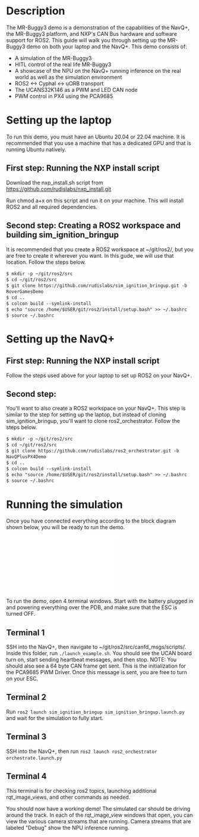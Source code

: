 # Description

The MR-Buggy3 demo is a demonstration of the capabilities of the NavQ+, the MR-Buggy3 platform, and NXP's CAN Bus hardware and software support for ROS2. This guide will walk you through setting up the MR-Buggy3 demo on both your laptop and the NavQ+. This demo consists of:

* A simulation of the MR-Buggy3
* HITL control of the real life MR-Buggy3
* A showcase of the NPU on the NavQ+ running inference on the real world as well as the simulation environment
* ROS2 <-> Cyphal <-> uORB transport
* The UCANS32K146 as a PWM and LED CAN node
* PWM control in PX4 using the PCA9685

# Setting up the laptop

To run this demo, you must have an Ubuntu 20.04 or 22.04 machine. It is recommended that you use a machine that has a dedicated GPU and that is running Ubuntu natively. 

## First step: Running the NXP install script

Download the nxp_install.sh script from https://github.com/rudislabs/nxp_install.git

Run chmod a+x on this script and run it on your machine. This will install ROS2 and all required dependencies.

## Second step: Creating a ROS2 workspace and building sim_ignition_bringup

It is recommended that you create a ROS2 workspace at ~/git/ros2/, but you are free to create it wherever you want. In this gude, we will use that location. Follow the steps below.

```
$ mkdir -p ~/git/ros2/src
$ cd ~/git/ros2/src
$ git clone https://github.com/rudislabs/sim_ignition_bringup.git -b RoverGamesDemo
$ cd ..
$ colcon build --symlink-install
$ echo "source /home/$USER/git/ros2/install/setup.bash" >> ~/.bashrc
$ source ~/.bashrc
```

# Setting up the NavQ+

## First step: Running the NXP install script

Follow the steps used above for your laptop to set up ROS2 on your NavQ+.

## Second step:

You'll want to also create a ROS2 workspace on your NavQ+. This step is similar to the step for setting up the laptop, but instead of cloning sim_ignition_bringup, you'll want to clone ros2_orchestrator. Follow the steps below.

```
$ mkdir -p ~/git/ros2/src
$ cd ~/git/ros2/src
$ git clone https://github.com/rudislabs/ros2_orchestrator.git -b NavQPlusPX4Demo
$ cd ..
$ colcon build --symlink-install
$ echo "source /home/$USER/git/ros2/install/setup.bash" >> ~/.bashrc
$ source ~/.bashrc
```

# Running the simulation

Once you have connected everything according to the block diagram shown below, you will be ready to run the demo.

![](../.gitbook/assets/mr-buggy3-demo-block-diagram.pdf)

To run the demo, open 4 terminal windows. Start with the battery plugged in and powering everything over the PDB, and make sure that the ESC is turned OFF.

## Terminal 1
SSH into the NavQ+, then navigate to ~/git/ros2/src/canfd_msgs/scripts/. Inside this folder, run `./launch_example.sh`. You should see the UCAN board turn on, start sending heartbeat messages, and then stop.
NOTE: You should also see a 64 byte CAN frame get sent. This is the initialization for the PCA9685 PWM Driver. Once this message is sent, you are free to turn on your ESC.

## Terminal 2
Run `ros2 launch sim_ignition_bringup sim_ignition_bringup.launch.py` and wait for the simulation to fully start.

## Terminal 3
SSH into the NavQ+, then run `ros2 launch ros2_orchestrator orchestrate.launch.py`

## Terminal 4
This terminal is for checking ros2 topics, launching additional rqt_image_views, and other commands as needed.

You should now have a working demo! The simulated car should be driving around the track. In each of the rqt_image_view windows that open, you can view the various camera streams that are running. Camera streams that are labeled "Debug" show the NPU inference running.

